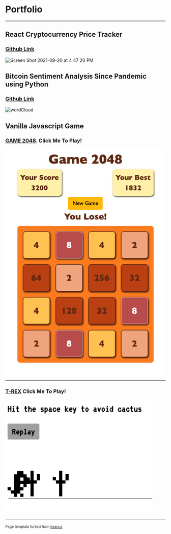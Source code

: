 # Portfolio

---

## React Cryptocurrency Price Tracker
### [Github Link](https://github.com/ljy19971022/cryptoTracker)
![Screen Shot 2021-09-20 at 4 47 20 PM](https://user-images.githubusercontent.com/41314782/134091666-12f1dac4-306a-41c8-a420-fe0b606bb2f9.png)


## Bitcoin Sentiment Analysis Since Pandemic using Python
### [Github Link](https://github.com/ljy19971022/bitcoinSentimentAnalysis)
![wordCloud](https://user-images.githubusercontent.com/41314782/133948735-893603eb-8dd9-416b-a102-537b36bbc1e2.png)


## Vanilla Javascript Game
### [GAME 2048](https://game-2048.hostman.site/). Click Me To Play!
<img src="images/2048screenshot.png"/>

---
### [T-REX](https://t-rex-game-replicate.hostman.site/) Click Me To Play!
<img src="images/t-rex-game.png"/>

---
<p style="font-size:11px">Page template forked from <a href="https://github.com/evanca/quick-portfolio">evanca</a></p>
<!-- Remove above link if you don't want to attibute -->
